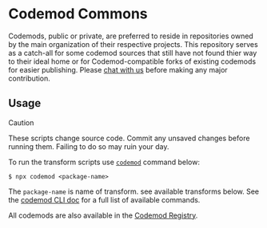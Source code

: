 # Codemod Commons

Codemods, public or private, are preferred to reside in repositories owned by the main organization of their respective projects.
This repository serves as a catch-all for some codemod sources that still have not found thier way to their ideal home or for Codemod-compatible forks of existing codemods for easier publishing.
Please [chat with us](https://go.codemod.com/community) before making any major contribution.

## Usage

> [!CAUTION]
> These scripts change source code. Commit any unsaved changes before running them. Failing to do so may ruin your day.

To run the transform scripts use [`codemod`](https://go.codemod.com/github) command below:

```console
$ npx codemod <package-name>
```

The `package-name` is name of transform. see available transforms below.
See the [codemod CLI doc](https://go.codemod.com/cli-docs) for a full list of available commands.

All codemods are also available in the [Codemod Registry](https://go.codemod.com/registry).
